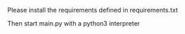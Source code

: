 Please install the requirements defined in requirements.txt

Then start main.py with a python3 interpreter
